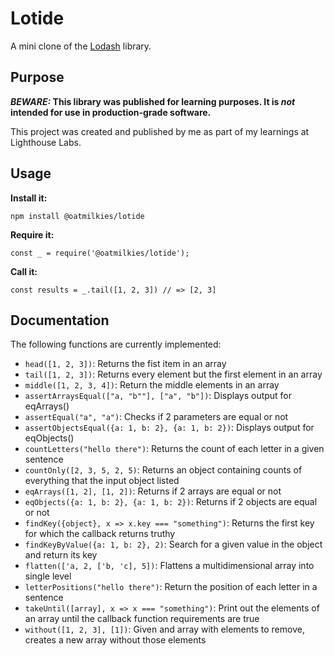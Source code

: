 # Lotide

A mini clone of the [Lodash](https://lodash.com) library.

## Purpose

**_BEWARE:_ This library was published for learning purposes. It is _not_ intended for use in production-grade software.**

This project was created and published by me as part of my learnings at Lighthouse Labs. 

## Usage

**Install it:**

`npm install @oatmilkies/lotide`

**Require it:**

`const _ = require('@oatmilkies/lotide');`

**Call it:**

`const results = _.tail([1, 2, 3]) // => [2, 3]`

## Documentation

The following functions are currently implemented:

* `head([1, 2, 3])`: Returns the fist item in an array
* `tail([1, 2, 3])`: Returns every element but the first element in an array
* `middle([1, 2, 3, 4])`: Return the middle elements in an array
* `assertArraysEqual(["a, "b""], ["a", "b"])`: Displays output for eqArrays()
* `assertEqual("a", "a")`: Checks if 2 parameters are equal or not
* `assertObjectsEqual({a: 1, b: 2}, {a: 1, b: 2})`: Displays output for eqObjects()
* `countLetters("hello there")`: Returns the count of each letter in a given sentence
* `countOnly([2, 3, 5, 2, 5)`: Returns an object containing counts of everything that the input object listed
* `eqArrays([1, 2], [1, 2])`: Returns if 2 arrays are equal or not
* `eqObjects({a: 1, b: 2}, {a: 1, b: 2})`: Returns if 2 objects are equal or not
* `findKey({object}, x => x.key === "something")`: Returns the first key for which the callback returns truthy
* `findKeyByValue({a: 1, b: 2}, 2)`: Search for a given value in the object and return its key
* `flatten(['a, 2, ['b, 'c], 5])`: Flattens a multidimensional array into single level
* `letterPositions("hello there")`: Return the position of each letter in a sentence
* `takeUntil([array], x => x === "something")`: Print out the elements of an array until the callback function requirements are true
* `without([1, 2, 3], [1])`: Given and array with elements to remove, creates a new array without those elements